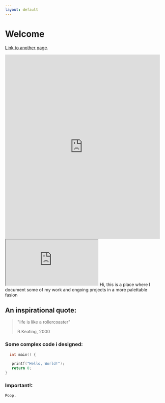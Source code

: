 ```yaml
---
layout: default
---
```


# Welcome
[Link to another page](./Audio.html).

<iframe src="https://editor.p5js.org/thats_just_an_alien/full/Mno8kYSZv" height="600px" width="100%" style="border:none;"></iframe>
<iframe src="https://editor.p5js.org/thats_just_an_alien/full/Mno8kYSZv"></iframe>
Hi, this is a place where I document some of my work and ongoing projects in a more palettable fasion

## An inspirational quote:

> "life is like a rollercoaster"
>
> R.Keating, 2000

### Some complex code i designed:
```c
  int main() {
   
   printf("Hello, World!");
   return 0;
}
```
### Important!:
```
Poop.
```
